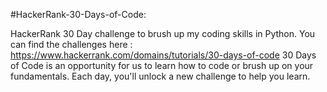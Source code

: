 #HackerRank-30-Days-of-Code:

HackerRank 30 Day challenge to brush up my coding skills in Python. You can find the challenges here : https://www.hackerrank.com/domains/tutorials/30-days-of-code
30 Days of Code is an opportunity for us to learn how to code or brush up on your fundamentals. Each day, you'll unlock a new challenge to help you learn.
